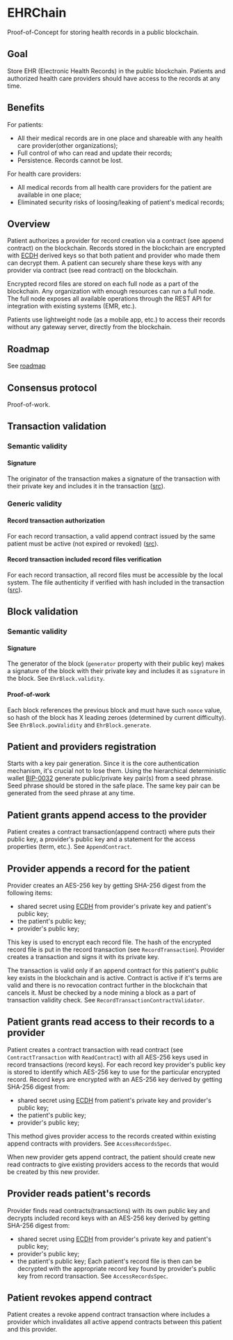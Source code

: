 # EHRChain
Proof-of-Concept for storing health records in a public blockchain.

## Goal
Store EHR (Electronic Health Records) in the public blockchain. Patients and authorized health care providers should have access to the records at any time. 

## Benefits
For patients:
- All their medical records are in one place and shareable with any health care provider(other organizations);
- Full control of who can read and update their records;
- Persistence. Records cannot be lost.

For health care providers:
- All medical records from all health care providers for the patient are available in one place;
- Eliminated security risks of loosing/leaking of patient's medical records;

## Overview
Patient authorizes a provider for record creation via a contract (see append contract) on the blockchain. Records stored in the blockchain are encrypted with [ECDH](https://en.wikipedia.org/wiki/Elliptic-curve_Diffie–Hellman) derived keys so that both patient and provider who made them can decrypt them. A patient can securely share these keys with any provider via contract (see read contract) on the blockchain.

Encrypted record files are stored on each full node as a part of the blockchain. Any organization with enough resources can run a full node. The full node exposes all available operations through the REST API for integration with existing systems (EMR, etc.). 

Patients use lightweight node (as a mobile app, etc.) to access their records without any gateway server, directly from the blockchain. 

## Roadmap
See [roadmap](roadmap.md)

## Consensus protocol
Proof-of-work.

## Transaction validation
### Semantic validity 
#### Signature 
The originator of the transaction makes a signature of the transaction with their private key and includes it in the transaction ([src](src/main/scala/ehr/transaction/EhrTransaction.scala#L17)).
### Generic validity
#### Record transaction authorization
For each record transaction, a valid append contract issued by the same patient must be active (not expired or revoked) ([src](src/main/scala/ehr/transaction/RecordTransactionContractValidator.scala#L7)).
#### Record transaction included record files verification
For each record transaction, all record files must be accessible by the local system. The file authenticity if verified with hash included in the transaction ([src](src/main/scala/ehr/transaction/RecordTransactionFileValidator.scala#L8)).

## Block validation
### Semantic validity
#### Signature
The generator of the block (`generator` property with their public key) makes a signature of the block with their private key and includes it as `signature` in the block. See `EhrBlock.validity`.
#### Proof-of-work
Each block references the previous block and must have such `nonce` value, so hash of the block has X leading zeroes (determined by current difficulty). See `EhrBlock.powValidity` and `EhrBlock.generate`.

## Patient and providers registration
Starts with a key pair generation. Since it is the core authentication mechanism, it's crucial not to lose them. Using the hierarchical deterministic wallet [BIP-0032](https://github.com/bitcoin/bips/blob/master/bip-0032.mediawiki) generate public/private key pair(s) from a seed phrase. Seed phrase should be stored in the safe place. The same key pair can be generated from the seed phrase at any time.

## Patient grants append access to the provider
Patient creates a contract transaction(append contract) where puts their public key, a provider's public key and a statement for the access properties (term, etc.). See `AppendContract`.

## Provider appends a record for the patient
Provider creates an AES-256 key by getting SHA-256 digest from the following items:
 - shared secret using [ECDH](https://en.wikipedia.org/wiki/Elliptic-curve_Diffie–Hellman) from provider's private key and patient's public key;
 - the patient's public key;
 - provider's public key;
 
This key is used to encrypt each record file. The hash of the encrypted record file is put in the record transaction (see `RecordTransaction`).
Provider creates a transaction and signs it with its private key. 

The transaction is valid only if an append contract for this patient's public key exists in the blockchain and is active. Contract is active if it's terms are valid and there is no revocation contract further in the blockchain that cancels it. Must be checked by a node mining a block as a part of transaction validity check. See `RecordTransactionContractValidator`.

## Patient grants read access to their records to a provider
Patient creates a contract transaction with read contract (see `ContractTransaction` with `ReadContract`) with all AES-256 keys used in record transactions (record keys). For each record key provider's public key is stored to identify which AES-256 key to use for the particular encrypted record. Record keys are encrypted with an AES-256 key derived by getting SHA-256 digest from:
 - shared secret using [ECDH](https://en.wikipedia.org/wiki/Elliptic-curve_Diffie–Hellman) from patient's private key and provider's public key;
 - the patient's public key;
 - provider's public key;
 
This method gives provider access to the records created within existing append contracts with providers. See `AccessRecordsSpec`. 

When new provider gets append contract, the patient should create new read contracts to give existing providers access to the records that would be created by this new provider.

## Provider reads patient's records
Provider finds read contracts(transactions) with its own public key and decrypts included record keys with an AES-256 key derived by getting SHA-256 digest from:
 - shared secret using [ECDH](https://en.wikipedia.org/wiki/Elliptic-curve_Diffie–Hellman) from provider's private key and patient's public key;
 - provider's public key;
 - the patient's public key;
Each patient's record file is then can be decrypted with the appropriate record key found by provider's public key from record transaction. See `AccessRecordsSpec`.

## Patient revokes append contract
Patient creates a revoke append contract transaction where includes a provider which invalidates all active append contracts between this patient and this provider.
